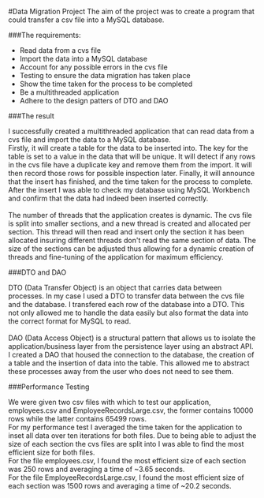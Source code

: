 #Data Migration Project
The aim of the project was to create a program that could transfer a csv file into a MySQL database.

###The requirements:

- Read data from a cvs file
- Import the data into a MySQL database
- Account for any possible errors in the cvs file
- Testing to ensure the data migration has taken place
- Show the time taken for the process to be completed
- Be a multithreaded application
- Adhere to the design patters of DTO and DAO

###The result

I successfully created a multithreaded application that can read data from a cvs file and import the data to a MySQL database. <br />
Firstly, it will create a table for the data to be inserted into. The key for the table is set to a value in the data that will be unique. 
It will detect if any rows in the cvs file have a duplicate key and remove them from the import. It will then record those rows for possible inspection later. 
Finally, it will announce that the insert has finished, and the time taken for the process to complete.
After the insert I was able to check my database using MySQL Workbench and confirm that the data had indeed been inserted correctly. <br /> <br />
The number of threads that the application creates is dynamic. The cvs file is split into smaller sections, and a new thread is created and allocated per section. 
This thread will then read and insert only the section it has been allocated insuring different threads don't read the same section of data. 
The size of the sections can be adjusted thus allowing for a dynamic creation of threads and fine-tuning of the application for maximum efficiency.

###DTO and DAO

DTO (Data Transfer Object) is an object that carries data between processes. In my case I used a DTO to transfer data between the cvs file and the database.
I transfered each row of the database into a DTO. This not only allowed me to handle the data easily but also format the data into the correct format for MySQL to read. <br />
<br />
DAO (Data Access Object) is a structural pattern that allows us to isolate the application/business layer from the persistence layer using an abstract API.
I created a DAO that housed the connection to the database, the creation of a table and the insertion of data into the table.
This allowed me to abstract these processes away from the user who does not need to see them.

###Performance Testing

We were given two csv files with which to test our application, employees.csv and EmployeeRecordsLarge.csv, the former contains 10000 rows while the latter contains 65499 rows. <br />
For my performance test I averaged the time taken for the application to inset all data over ten iterations for both files. Due to being able to adjust the size of each section the cvs files are split into I was able to find the most efficient size for both files. <br />
For the file employees.csv, I found the most efficient size of each section was 250 rows and averaging a time of ~3.65 seconds. <br />
For the file EmployeeRecordsLarge.csv, I found the most efficient size of each section was 1500 rows and averaging a time of ~20.2 seconds.

